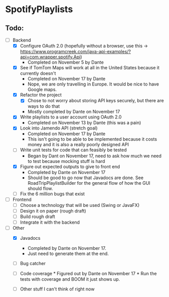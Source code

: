 # SpotifyPlaylists

## __Todo__:
* [ ] Backend
  * [x] Configure OAuth 2.0 (hopefully without a browser, use this -> https://www.programcreek.com/java-api-examples/?api=com.wrapper.spotify.Api) 
  	* Completed on November 5 by Dante 
  * [x] See if TomTom Maps will work at all in the United States because it currently doesn't
  	* Completed on November 17 by Dante
	* Nope, we are only travelling in Europe. It would be nice to have Google maps.
  * [x] Refactor the project
  	* [x] Chose to not worry about storing API keys securely, but there are ways to do that 
	* Mostly completed by Dante on November 17
  * [x] Write playlists to a user account using OAuth 2.0 
  	* Completed on November 13 by Dante (this was a pain)
  * [x] Look into Jamendo API (stretch goal) 
  	* Completed on November 17 by Dante
  	* This isn't going to be able to be implemented because it costs money and it is also a really poorly designed API
  * [ ] Write unit tests for code that can feasibly be tested
  	* Began by Dant on November 17, need to ask how much we need to test because mocking stuff is hard
  * [x] Figure out expected outputs to give to front end 
  	* Completed by Dante on November 17
	* Should be good to go now that Javadocs are done. See RoadTripPlaylistBuilder for the general flow of how the GUI should flow. 
  * [ ] Fix the 6 million bugs that exist

* [ ] Frontend
	* [ ] Choose a technology that will be used (Swing or JavaFX)
	* [ ] Design it on paper (rough draft)
	* [ ] Build rough draft 
  * [ ] Integrate it with the backend 
  
* [ ] Other
    * [x] Javadocs
	    * Completed by Dante on November 17.
	    * Just need to generate them at the end. 
    * [ ] Bug catcher
    * [ ] Code coverage 
    		* Figured out by Dante on November 17
    		* Run the tests with coverage and BOOM it just shows up.
    * [ ] Other stuff I can't think of right now
    
